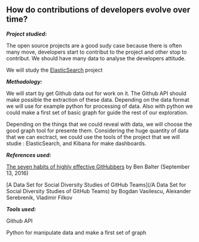 ## How do contributions of developers evolve over time?

_**Project studied:**_

The open source projects are a good sudy case because there is often many move, developers start to contribut to the project and other stop to contribut. We should have many data to analyse the developers attitude.

We will study the [ElasticSearch](https://github.com/elastic) project

_**Methodology:**_

We will start by get Github data out for work on it. The Github API should make possible the extraction of these data. Depending on the data format we will use for example python for processing of data. Also with python we could make a first set of basic graph for guide the rest of our exploration.

Depending on the things that we could reveal with data, we will choose the good graph tool for presente them. Considering the huge quantity of data that we can exctract, we could use the tools of the project that we will studie : ElasticSearch, and Kibana for make dashboards.

_**References used:**_

[The seven habits of highly effective GitHubbers](http://ben.balter.com/2016/09/13/seven-habits-of-highly-effective-githubbers/) by Ben Balter \(September 13, 2016\)

[A Data Set for Social Diversity Studies of GitHub Teams](/A Data Set for Social Diversity Studies of GitHub Teams) by Bogdan Vasilescu, Alexander Serebrenik, Vladimir Filkov

_**Tools used:**_

Github API

Python for manipulate data and make a first set of graph

